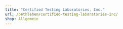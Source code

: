 ```yaml
---
title: "Certified Testing Laboratories, Inc."
url: /bethlehem/certified-testing-laboratories-inc/
shop: Allgemein
---
```

